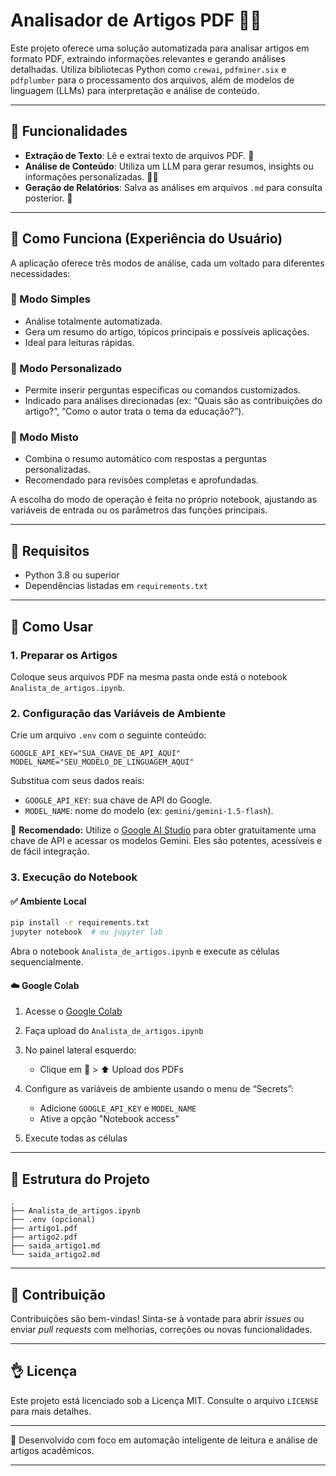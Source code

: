 # Analisador de Artigos PDF 📄✨

Este projeto oferece uma solução automatizada para analisar artigos em formato PDF, extraindo informações relevantes e gerando análises detalhadas. Utiliza bibliotecas Python como `crewai`, `pdfminer.six` e `pdfplumber` para o processamento dos arquivos, além de modelos de linguagem (LLMs) para interpretação e análise de conteúdo.

---

## 🌟 Funcionalidades

* **Extração de Texto**: Lê e extrai texto de arquivos PDF. 📖
* **Análise de Conteúdo**: Utiliza um LLM para gerar resumos, insights ou informações personalizadas. 🧠💡
* **Geração de Relatórios**: Salva as análises em arquivos `.md` para consulta posterior. 📝

---

## 🧭 Como Funciona (Experiência do Usuário)

A aplicação oferece três modos de análise, cada um voltado para diferentes necessidades:

### 🔹 Modo Simples

* Análise totalmente automatizada.
* Gera um resumo do artigo, tópicos principais e possíveis aplicações.
* Ideal para leituras rápidas.

### 🔸 Modo Personalizado

* Permite inserir perguntas específicas ou comandos customizados.
* Indicado para análises direcionadas (ex: “Quais são as contribuições do artigo?”, “Como o autor trata o tema da educação?”).

### 🔷 Modo Misto

* Combina o resumo automático com respostas a perguntas personalizadas.
* Recomendado para revisões completas e aprofundadas.

A escolha do modo de operação é feita no próprio notebook, ajustando as variáveis de entrada ou os parâmetros das funções principais.

---

## 🚀 Requisitos

* Python 3.8 ou superior
* Dependências listadas em `requirements.txt`

---

## 🔧 Como Usar

### 1. Preparar os Artigos

Coloque seus arquivos PDF na mesma pasta onde está o notebook `Analista_de_artigos.ipynb`.

### 2. Configuração das Variáveis de Ambiente

Crie um arquivo `.env` com o seguinte conteúdo:

```env
GOOGLE_API_KEY="SUA_CHAVE_DE_API_AQUI"
MODEL_NAME="SEU_MODELO_DE_LINGUAGEM_AQUI"
```

Substitua com seus dados reais:

* `GOOGLE_API_KEY`: sua chave de API do Google.
* `MODEL_NAME`: nome do modelo (ex: `gemini/gemini-1.5-flash`).

📢 **Recomendado:** Utilize o [Google AI Studio](https://aistudio.google.com/app/apikey) para obter gratuitamente uma chave de API e acessar os modelos Gemini. Eles são potentes, acessíveis e de fácil integração.

### 3. Execução do Notebook

#### ✅ Ambiente Local

```bash
pip install -r requirements.txt
jupyter notebook  # ou jupyter lab
```

Abra o notebook `Analista_de_artigos.ipynb` e execute as células sequencialmente.

#### ☁️ Google Colab

1. Acesse o [Google Colab](https://colab.research.google.com/)
2. Faça upload do `Analista_de_artigos.ipynb`
3. No painel lateral esquerdo:

   * Clique em 📂 > ⬆ Upload dos PDFs
4. Configure as variáveis de ambiente usando o menu de “Secrets”:

   * Adicione `GOOGLE_API_KEY` e `MODEL_NAME`
   * Ative a opção "Notebook access"
5. Execute todas as células

---

## 📁 Estrutura do Projeto

```
.
├── Analista_de_artigos.ipynb
├── .env (opcional)
├── artigo1.pdf
├── artigo2.pdf
├── saida_artigo1.md
└── saida_artigo2.md
```

---

## 🤝 Contribuição

Contribuições são bem-vindas! Sinta-se à vontade para abrir *issues* ou enviar *pull requests* com melhorias, correções ou novas funcionalidades.

---

## 👌 Licença

Este projeto está licenciado sob a Licença MIT. Consulte o arquivo `LICENSE` para mais detalhes.

---

📄 Desenvolvido com foco em automação inteligente de leitura e análise de artigos acadêmicos.

---
